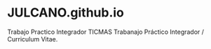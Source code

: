 # JULCANO.github.io
Trabajo Practico Integrador TICMAS
Trabanajo Práctico Integrador / Curriculum Vitae.
